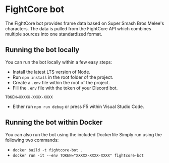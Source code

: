 # FightCore bot

The FightCore bot provides frame data based on Super Smash Bros Melee's characters.
The data is pulled from the FightCore API which combines multiple sources into
one standardized format.

## Running the bot locally

You can run the bot locally within a few easy steps:

- Install the latest LTS version of Node.
- Run `npm install` in the root folder of the project.
- Create a `.env` file within the root of the project.
- Fill the `.env` file with the token of your Discord bot.

```env
TOKEN=XXXXX-XXXX-XXXX
```

- Either run `npm run debug` or press F5 within Visual Studio Code.

## Running the bot within Docker

You can also run the bot using the included Dockerfile
Simply run using the following two commands:

- `docker build -t fightcore-bot .`
- `docker run -it --env TOKEN="XXXXX-XXXX-XXXX" fightcore-bot`